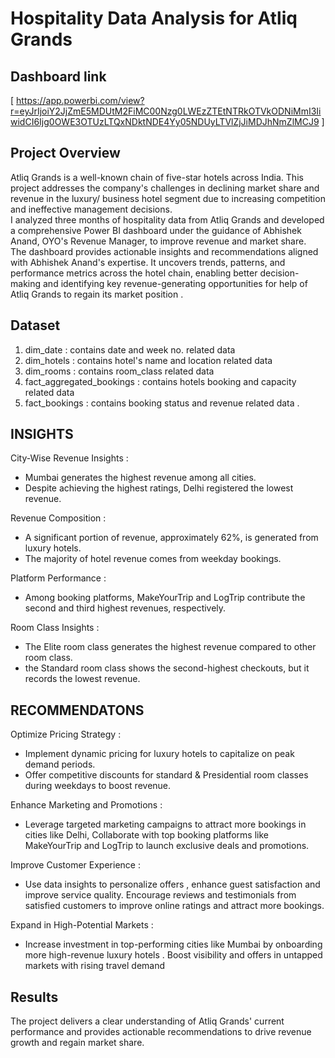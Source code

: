 # Hospitality Data Analysis for Atliq Grands  
## Dashboard link 
[ https://app.powerbi.com/view?r=eyJrIjoiY2JjZmE5MDUtM2FiMC00Nzg0LWEzZTEtNTRkOTVkODNiMmI3IiwidCI6Ijg0OWE3OTUzLTQxNDktNDE4Yy05NDUyLTVlZjJiMDJhNmZlMCJ9 ]
## Project Overview  

Atliq Grands is a well-known chain of five-star hotels across India. This project addresses the company's challenges in declining market share and revenue in the luxury/ business hotel segment due to increasing competition and ineffective management decisions.  
I analyzed three months of hospitality data from Atliq Grands and developed a comprehensive Power BI dashboard under the guidance of Abhishek Anand, OYO's Revenue Manager, to improve revenue and market share.  
The dashboard provides actionable insights and recommendations aligned with Abhishek Anand's expertise. It uncovers trends, patterns, and performance metrics across the hotel chain, enabling better decision-making and identifying key revenue-generating opportunities for help of Atliq Grands to regain its market position .

## Dataset
1. dim_date : contains date and week no. related data
2. dim_hotels : contains hotel's name and location related data
3. dim_rooms : contains room_class related data
4. fact_aggregated_bookings : contains hotels booking and capacity related data
5. fact_bookings : contains booking status and revenue related data .

## INSIGHTS
City-Wise Revenue Insights :
- Mumbai generates the highest revenue among all cities.
- Despite achieving the highest ratings, Delhi registered the lowest revenue.
  
Revenue Composition :
- A significant portion of revenue, approximately 62%, is generated from luxury hotels.
- The majority of hotel revenue comes from weekday bookings.
  
Platform Performance :
- Among booking platforms, MakeYourTrip and LogTrip contribute the second and third highest
revenues, respectively.

Room Class Insights :
- The Elite room class generates the highest revenue compared to other room class.
- the Standard room class shows the second-highest checkouts, but it records the lowest revenue.

## RECOMMENDATONS
Optimize Pricing Strategy :
- Implement dynamic pricing for luxury hotels to capitalize on peak demand periods.
- Offer competitive discounts for standard & Presidential room classes during weekdays to boost revenue.
  
Enhance Marketing and Promotions :
- Leverage targeted marketing campaigns to attract more bookings in cities like Delhi,
Collaborate with top booking platforms like MakeYourTrip and LogTrip to launch exclusive deals
and promotions.

Improve Customer Experience :
- Use data insights to personalize offers , enhance guest satisfaction and improve service quality.
Encourage reviews and testimonials from satisfied customers to improve online ratings and attract
more bookings.

Expand in High-Potential Markets :
- Increase investment in top-performing cities like Mumbai by onboarding more high-revenue luxury
hotels . Boost visibility and offers in untapped markets with rising travel demand

## Results  

The project delivers a clear understanding of Atliq Grands' current performance and provides actionable recommendations to drive revenue growth and regain market share.  


